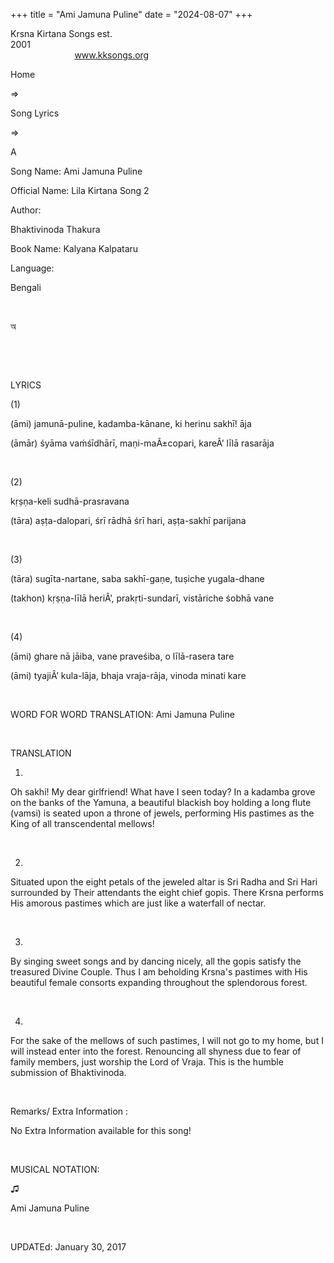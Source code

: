 +++ 
title = "Ami Jamuna Puline"
date = "2024-08-07"
+++

Krsna Kirtana Songs est.
2001                                                                                                                                    
            
www.kksongs.org








Home
 
⇒
 
Song
Lyrics


⇒
 
A


Song
Name: Ami Jamuna Puline


Official
Name: Lila Kirtana Song 2


Author:

Bhaktivinoda
Thakura


Book
Name: 
Kalyana
Kalpataru


Language:

Bengali


 








অ






 
























 


LYRICS


(1)


(āmi)
jamunā-puline, kadamba-kānane, ki herinu sakhī! āja


(āmār)
śyāma vaḿśīdhārī, maṇi-maÃ±copari,
kareÂ’ līlā rasarāja


 


(2)


kṛṣṇa-keli
sudhā-prasravana


(tāra)
aṣṭa-dalopari, śrī rādhā śrī hari,
aṣṭa-sakhī parijana


 


(3)


(tāra)
sugīta-nartane, saba sakhī-gaṇe, tuṣiche yugala-dhane


(takhon)
kṛṣṇa-līlā heriÂ’, prakṛti-sundarī,
vistāriche śobhā vane


 


(4)


(āmi)
ghare nā jāiba, vane praveśiba, o līlā-rasera tare


(āmi)
tyajiÂ’ kula-lāja, bhaja vraja-rāja, vinoda minati kare


 


WORD
FOR WORD TRANSLATION: 
Ami Jamuna Puline


 


TRANSLATION


1)
Oh sakhi! My dear girlfriend! What have I seen today? In a kadamba grove on the
banks of the Yamuna, a beautiful blackish boy holding a long flute (vamsi) is
seated upon a throne of jewels, performing His pastimes as the King of all
transcendental mellows!


 


2)
Situated upon the eight petals of the jeweled altar is Sri Radha and Sri Hari
surrounded by Their attendants the eight chief gopis. There Krsna performs His
amorous pastimes which are just like a waterfall of nectar.


 


3)
By singing sweet songs and by dancing nicely, all the gopis satisfy the
treasured Divine Couple. Thus I am beholding Krsna's pastimes with His
beautiful female consorts expanding throughout the splendorous forest.


 


4)
For the sake of the mellows of such pastimes, I will not go to my home, but I
will instead enter into the forest. Renouncing all shyness due to fear of
family members, just worship the Lord of Vraja. This is the humble submission of
Bhaktivinoda.


 


Remarks/ Extra Information
: 


No
Extra Information available for this song!


 


MUSICAL
NOTATION:


♫
   

Ami Jamuna Puline


 


UPDATEd: 
January
30, 2017